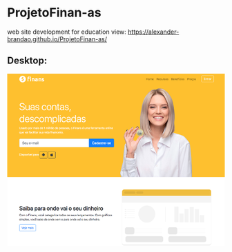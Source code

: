 # ProjetoFinan-as
web site development for education 
view: https://alexander-brandao.github.io/ProjetoFinan-as/

## Desktop:
<p> 
<img width="600" height="400" src="https://raw.githubusercontent.com/alexander-brandao/ProjetoFinan-as/main/img/desktop.png"
</p>

